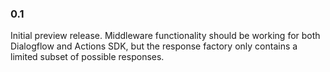 ### 0.1

Initial preview release. Middleware functionality should be working for both Dialogflow and Actions SDK, but the response factory only contains a limited subset of possible responses.
